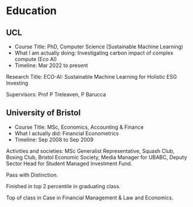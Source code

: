 # Education
## UCL
- Course Title: PhD, Computer Science (Sustainable Machine Learning)
- What I am actually doing: Investigating carbon impact of complex compute (Eco AI)
- Timeline: Mar 2022 to present

Research Title: ECO-AI: Sustainable Machine Learning for Holistic ESG Investing

Supervisors: Prof P Treleaven, P Barucca

## University of Bristol
- Course Title: MSc, Economics, Accounting & Finance
- What I actually did: Financial Econometrics
- Timeline: Sep 2008 to Sep 2009

Activities and societies: MSc Generalist Representative, Squash Club, Boxing Club, Bristol Economic Society, Media Manager for UBABC, Deputy Sector Head for Student Managed Investment Fund.

Pass with Distinction.

Finished in top 2 percentile in graduating class.

Top of class in Case in Financial Management & Law and Economics.
